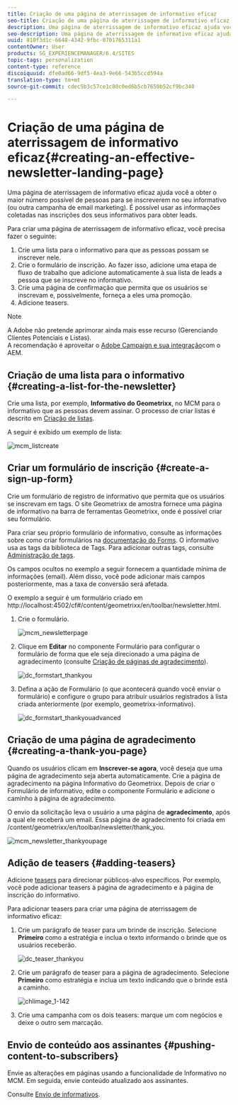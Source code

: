```yaml
---
title: Criação de uma página de aterrissagem de informativo eficaz
seo-title: Criação de uma página de aterrissagem de informativo eficaz
description: Uma página de aterrissagem de informativo eficaz ajuda você a obter o maior número possível de pessoas para se inscreverem no seu informativo (ou outra campanha de email marketing). É possível usar as informações coletadas nas inscrições dos seus informativos para obter leads.
seo-description: Uma página de aterrissagem de informativo eficaz ajuda você a obter o maior número possível de pessoas para se inscreverem no seu informativo (ou outra campanha de email marketing). É possível usar as informações coletadas nas inscrições dos seus informativos para obter leads.
uuid: 810f3d1c-6648-4342-9fbc-0701765311a1
contentOwner: User
products: SG_EXPERIENCEMANAGER/6.4/SITES
topic-tags: personalization
content-type: reference
discoiquuid: dfe0ad66-9df5-4ea3-9e66-543b5ccd594a
translation-type: tm+mt
source-git-commit: cdec5b3c57ce1c80c0ed6b5cb7650b52cf9bc340

---
```



# Criação de uma página de aterrissagem de informativo eficaz{#creating-an-effective-newsletter-landing-page}

Uma página de aterrissagem de informativo eficaz ajuda você a obter o maior número possível de pessoas para se inscreverem no seu informativo (ou outra campanha de email marketing). É possível usar as informações coletadas nas inscrições dos seus informativos para obter leads.

Para criar uma página de aterrissagem de informativo eficaz, você precisa fazer o seguinte:

1. Crie uma lista para o informativo para que as pessoas possam se inscrever nele.
1. Crie o formulário de inscrição. Ao fazer isso, adicione uma etapa de fluxo de trabalho que adicione automaticamente à sua lista de leads a pessoa que se inscreve no informativo.
1. Crie uma página de confirmação que permita que os usuários se inscrevam e, possivelmente, forneça a eles uma promoção.
1. Adicione teasers.

>[!NOTE]
>
>A Adobe não pretende aprimorar ainda mais esse recurso (Gerenciando Clientes Potenciais e Listas).\
>A recomendação é aproveitar o [Adobe Campaign e sua integração](/help/sites-administering/campaign.md)com o AEM.

## Criação de uma lista para o informativo {#creating-a-list-for-the-newsletter}

Crie uma lista, por exemplo, **Informativo do Geometrixx**, no MCM para o informativo que as pessoas devem assinar. O processo de criar listas é descrito em [Criação de listas](/help/sites-classic-ui-authoring/classic-personalization-campaigns.md#creatingnewlists).

A seguir é exibido um exemplo de lista:

![mcm_listcreate](assets/mcm_listcreate.png)

## Criar um formulário de inscrição {#create-a-sign-up-form}

Crie um formulário de registro de informativo que permita que os usuários se inscrevam em tags. O site Geometrixx de amostra fornece uma página de informativo na barra de ferramentas Geometrixx, onde é possível criar seu formulário.

Para criar seu próprio formulário de informativo, consulte as informações sobre como criar formulários na [documentação do Forms](/help/sites-authoring/default-components.md#form). O informativo usa as tags da biblioteca de Tags. Para adicionar outras tags, consulte [Administração de tags](/help/sites-authoring/tags.md#tagadministration).

Os campos ocultos no exemplo a seguir fornecem a quantidade mínima de informações (email). Além disso, você pode adicionar mais campos posteriormente, mas a taxa de conversão será afetada.

O exemplo a seguir é um formulário criado em http://localhost:4502/cf#/content/geometrixx/en/toolbar/newsletter.html.

1. Crie o formulário.

   ![mcm_newsletterpage](assets/mcm_newsletterpage.png)

1. Clique em **Editar** no componente Formulário para configurar o formulário de forma que ele seja direcionado a uma página de agradecimento (consulte [Criação de páginas de agradecimento](#creating-a-thank-you-page)).

   ![dc_formstart_thankyou](assets/dc_formstart_thankyou.png)

1. Defina a ação de Formulário (o que acontecerá quando você enviar o formulário) e configure o grupo para atribuir usuários registrados à lista criada anteriormente (por exemplo, geometrixx-informativo).

   ![dc_formstart_thankyouadvanced](assets/dc_formstart_thankyouadvanced.png)

## Criação de uma página de agradecimento {#creating-a-thank-you-page}

Quando os usuários clicam em **Inscrever-se agora**, você deseja que uma página de agradecimento seja aberta automaticamente. Crie a página de agradecimento na página Informativo do Geometrixx. Depois de criar o Formulário de informativo, edite o componente Formulário e adicione o caminho à página de agradecimento.

O envio da solicitação leva o usuário a uma página de **agradecimento**, após a qual ele receberá um email. Essa página de agradecimento foi criada em /content/geometrixx/en/toolbar/newsletter/thank_you.

![mcm_newsletter_thankyoupage](assets/mcm_newsletter_thankyoupage.png)

## Adição de teasers {#adding-teasers}

Adicione [teasers](/help/sites-classic-ui-authoring/classic-personalization-campaigns.md#teasers) para direcionar públicos-alvo específicos. Por exemplo, você pode adicionar teasers à página de agradecimento e à página de inscrição do informativo.

Para adicionar teasers para criar uma página de aterrissagem de informativo eficaz:

1. Crie um parágrafo de teaser para um brinde de inscrição. Selecione **Primeiro** como a estratégia e inclua o texto informando o brinde que os usuários receberão.

   ![dc_teaser_thankyou](assets/dc_teaser_thankyou.png)

1. Crie um parágrafo de teaser para a página de agradecimento. Selecione **Primeiro** como estratégia e inclua um texto indicando que o brinde está a caminho.

   ![chlimage_1-142](assets/chlimage_1-142.png)

1. Crie uma campanha com os dois teasers: marque um com negócios e deixe o outro sem marcação.

## Envio de conteúdo aos assinantes {#pushing-content-to-subscribers}

Envie as alterações em páginas usando a funcionalidade de Informativo no MCM. Em seguida, envie conteúdo atualizado aos assinantes.

Consulte [Envio de informativos](/help/sites-classic-ui-authoring/classic-personalization-campaigns.md#newsletters).
